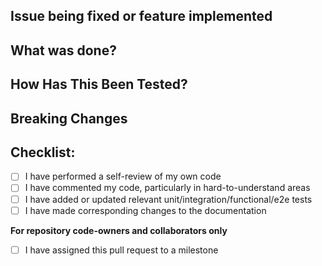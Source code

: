 <!--- Provide a general summary of your changes in the Title above -->
<!--- Pull request titles must use the [conventional commits](https://www.conventionalcommits.org/en/v1.0.0/#summary) format -->

## Issue being fixed or feature implemented

<!--- Why is this change required? What problem does it solve? -->
<!--- If it fixes an open issue, please link to the issue here. -->

## What was done?

<!--- Describe your changes in detail -->

## How Has This Been Tested?

<!--- Please describe in detail how you tested your changes. -->
<!--- Include details of your testing environment, and the tests you ran to -->
<!--- see how your change affects other areas of the code, etc. -->

## Breaking Changes

<!--- Please describe any breaking changes your code introduces and verify that -->
<!--- the title includes "!" following the conventional commit type (e.g. "feat!: ..."-->

## Checklist:

<!--- Go over all the following points, and put an `x` in all the boxes that apply. -->

- [ ] I have performed a self-review of my own code
- [ ] I have commented my code, particularly in hard-to-understand areas
- [ ] I have added or updated relevant unit/integration/functional/e2e tests
- [ ] I have made corresponding changes to the documentation

**For repository code-owners and collaborators only**

- [ ] I have assigned this pull request to a milestone
